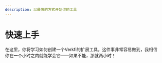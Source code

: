 ```yaml
---
description: 以最快的方式开始你的工具
---
```


# 快速上手

在这里，你将学习如何创建一个Verkfi的扩展工具。这件事非常容易做到，我相信你在一个小时之内就能学会它——如果不能，那就两小时！
